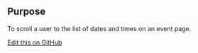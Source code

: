 ## Purpose

To scroll a user to the list of dates and times on an event page.

[Edit this on GitHub](https://github.com/wellcometrust/wellcomecollection.org/blob/master/common/views/components/EventDatesLink/README.md)
